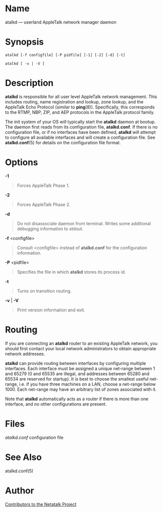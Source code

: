 # Name

atalkd — userland AppleTalk network manager daemon

# Synopsis

`atalkd [-f configfile] [-P pidfile] [-1] [-2] [-d] [-t]`

`atalkd [ -v | -V ]`

# Description

**atalkd** is responsible for all user level AppleTalk network management.
This includes routing, name registration and lookup, zone lookup, and
the AppleTalk Echo Protocol (similar to **ping**(8)). Specifically, this
corresponds to the RTMP, NBP, ZIP, and AEP protocols in the AppleTalk
protocol family.

The init system of your OS will typically start the **atalkd** daemon at
bootup. The daemon first reads from its configuration file,
**atalkd.conf**. If there is no configuration file, or if no interfaces
have been defined, **atalkd** will attempt to configure all available
interfaces and will create a configuration file. See **atalkd.conf**(5)
for details on the configuration file format.

# Options

**-1**

> Forces AppleTalk Phase 1.

**-2**

> Forces AppleTalk Phase 2.

**-d**

> Do not disassociate daemon from terminal. Writes some additional
debugging information to stdout.

**-f** <configfile\>

> Consult <configfile\> instead of **atalkd.conf** for the configuration
information.

**-P** <pidfile\>

> Specifies the file in which **atalkd** stores its process id.

**-t**

> Turns on transition routing.

**-v** | **-V**

> Print version information and exit.

# Routing

If you are connecting an **atalkd** router to an existing AppleTalk
network, you should first contact your local network administrators to
obtain appropriate network addresses.

**atalkd** can provide routing between interfaces by configuring multiple
interfaces. Each interface must be assigned a unique
net-range between 1 and 65279 (0 and
65535 are illegal, and addresses between 65280 and 65534 are reserved
for startup). It is best to choose the smallest useful net-range, i.e.
if you have three machines on a LAN, choose a net-range below 1000. Each
net-range may have an arbitrary list of zones associated with it.

Note that **atalkd** automatically acts as a router if there is more than
one interface, and no other configurations are present.

# Files

*atalkd.conf* configuration file

# See Also

atalkd.conf(5)

# Author

[Contributors to the Netatalk Project](https://netatalk.io/contributors)
